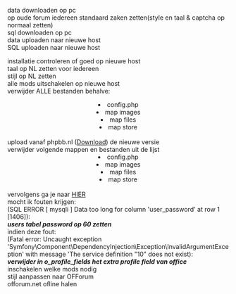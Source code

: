 data downloaden op pc
<br />
op oude forum iedereen standaard zaken zetten(style en taal & captcha op normaal zetten)
<br />
sql downloaden op pc
<br />
data uploaden naar nieuwe host
<br />
SQL uploaden naar nieuwe host
<br />

installatie controleren of goed op nieuwe host
<br />
taal op NL zetten voor iedereen
<br />
stijl op NL zetten
<br />
alle mods uitschakelen op nieuwe host
<br />
verwijder ALLE bestanden behalve:
<br />
<center>
<list>
<li>config.php</li>
<li>map images</li>
<li>map files</li>
<li>map store</li>
</list>
</center>
<br />
upload vanaf phpbb.nl (<a href="http://www.phpbb.nl/downloads/" target="_blank">Download</a>) de nieuwe versie
<br />
verwijder volgende mappen en bestanden uit de lijst
<br />
<center>
<list>
<li>config.php</li>
<li>map images</li>
<li>map files</li>
<li>map store</li>
</list>
</center>
<br />
vervolgens ga je naar <a href="http://offorum.eu/install/database_update.php" taget="_blank">HIER</a>
<br />
mocht ik fouten krijgen:
<br />
(SQL ERROR [ mysqli ]
Data too long for column 'user_password' at row 1 [1406]): 
<br />
<b><i>users tabel password op 60 zetten</i></b>
<br />
indien deze fout: 
<br />
(Fatal error: Uncaught exception 'Symfony\Component\DependencyInjection\Exception\InvalidArgumentException' with message 'The service definition "10" does not exist):
<br />
<b><i>verwijder in o_profile_fields het extra profile field van office</i></b>
<br />
inschakelen welke mods nodig
<br />
stijl aanpassen naar OFForum
<br />
offorum.net ofline halen
